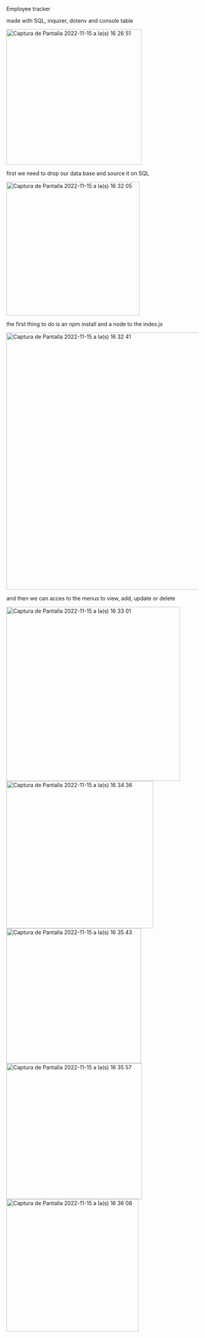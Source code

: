Employee tracker 

made with SQL, inquirer, dotenv and console table 

<img width="354" alt="Captura de Pantalla 2022-11-15 a la(s) 16 26 51" src="https://user-images.githubusercontent.com/104468646/202038167-e818979d-5852-4a12-a002-918ea3a742f8.png">

first we need to drop our data base and source it on SQL 

<img width="349" alt="Captura de Pantalla 2022-11-15 a la(s) 16 32 05" src="https://user-images.githubusercontent.com/104468646/202038960-5436aabc-551d-46c3-a5bd-b60ef39b5ce1.png">


the first thing to do is an npm install and a node to the index.js 

<img width="672" alt="Captura de Pantalla 2022-11-15 a la(s) 16 32 41" src="https://user-images.githubusercontent.com/104468646/202039026-a956cf59-123f-4f53-b28f-b6cc6c036e2d.png">

and then we can acces to the menus to view, add, update or delete

<img width="455" alt="Captura de Pantalla 2022-11-15 a la(s) 16 33 01" src="https://user-images.githubusercontent.com/104468646/202039077-42ee8e34-16c2-4b55-9a78-b0c2370256d1.png">
<img width="385" alt="Captura de Pantalla 2022-11-15 a la(s) 16 34 36" src="https://user-images.githubusercontent.com/104468646/202039293-c8440800-176e-4035-834a-420bd18e2ba5.png">
<img width="353" alt="Captura de Pantalla 2022-11-15 a la(s) 16 35 43" src="https://user-images.githubusercontent.com/104468646/202039449-c5fb4424-6db2-43bc-aaa2-11021c1955da.png">
<img width="355" alt="Captura de Pantalla 2022-11-15 a la(s) 16 35 57" src="https://user-images.githubusercontent.com/104468646/202039474-e7ad9744-de9c-45cf-a2a0-c3041cd9a298.png">
<img width="346" alt="Captura de Pantalla 2022-11-15 a la(s) 16 36 08" src="https://user-images.githubusercontent.com/104468646/202039497-37abf3fd-35c5-4d6c-9eb8-9bc5cbdc401e.png">
